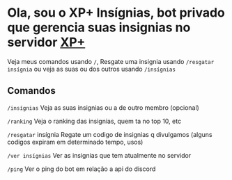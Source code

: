 # Ola, sou o XP+ Insígnias, bot privado que gerencia suas  insignias no servidor [XP+](https://discord.gg/grind)

Veja meus comandos usando `/`, Resgate uma insignia usando `/resgatar insígnia` ou veja as suas ou dos outros usando `/insígnias`

## Comandos

`/insígnias`  Veja as suas insignias ou a de outro membro (opcional)

`/ranking` Veja o ranking das insignias, quem ta no top 10, etc

`/resgatar` insígnia Regate um codigo de insignias q divulgamos (alguns codigos expiram em determinado tempo, usos)

`/ver insígnias` Ver as insignias que tem atualmente no servidor

`/ping` Ver o ping do bot em relação a api do discord
